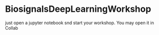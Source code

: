 # BiosignalsDeepLearningWorkshop

just open a jupyter notebook snd start your workshop. You may open it in Collab
